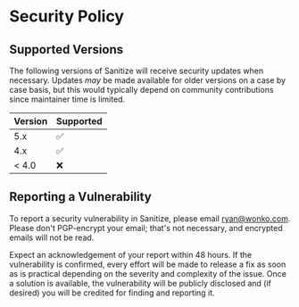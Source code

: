 # Security Policy

## Supported Versions

The following versions of Sanitize will receive security updates when necessary. Updates _may_ be made available for older versions on a case by case basis, but this would typically depend on community contributions since maintainer time is limited.

| Version | Supported          |
| ------- | ------------------ |
| 5.x     | :white_check_mark: |
| 4.x     | :white_check_mark: |
| < 4.0   | :x:                |

## Reporting a Vulnerability

To report a security vulnerability in Sanitize, please email [ryan@wonko.com](mailto:ryan@wonko.com). Please don't PGP-encrypt your email; that's not necessary, and encrypted emails will not be read.

Expect an acknowledgement of your report within 48 hours. If the vulnerability is confirmed, every effort will be made to release a fix as soon as is practical depending on the severity and complexity of the issue. Once a solution is available, the vulnerability will be publicly disclosed and (if desired) you will be credited for finding and reporting it.
